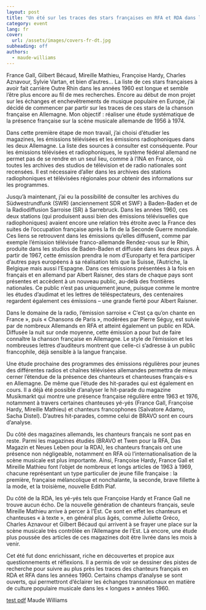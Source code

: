 ```yaml
---
layout: post
title: "Un été sur les traces des stars françaises en RFA et RDA dans les longues années 1960."
category: event
lang: fr
cover:
  url: /assets/images/covers-fr-dt.jpg
subheading: off
authors:
  - maude-williams
---
```


France Gall, Gilbert Bécaud, Mireille Mathieu, Françoise Hardy, Charles Aznavour, Sylvie Vartan, et bien d’autres… La liste de ces stars françaises à avoir fait carrière Outre Rhin dans les années 1960 est longue et semble l’être plus encore au fil de mes recherches. Encore au début de mon projet sur les échanges et enchevêtrements de musique populaire en Europe, j’ai décidé de commencer par partir sur les traces de ces stars de la chanson française en Allemagne. Mon objectif : réaliser une étude systématique de la présence française sur la scène musicale allemande de 1956 à 1974.   

<!-- more -->
Dans cette première étape de mon travail, j’ai choisi d’étudier les magazines, les émissions télévisées et les émissions radiophoniques dans les deux Allemagne. La liste des sources à consulter est conséquente. Pour les émissions télévisées et radiophoniques, le système fédéral allemand ne permet pas de se rendre en un seul lieu, comme à l’INA en France, où toutes les archives des studios de télévision et de radio nationales sont recensées. Il est nécessaire d’aller dans les archives des stations radiophoniques et télévisées régionales pour obtenir des informations sur les programmes.

Jusqu’à maintenant, j’ai eu la possibilité de consulter les archives du Südwestrundfunk (SWR) (anciennement SDR et SWF) à Baden-Baden et de la Radiodiffusion Sarroise (SR) à Sarrebruck. Dans les années 1960, ces deux stations (qui produisent aussi bien des émissions télévisuelles que radiophoniques) avaient encore une relation très étroite avec la France des suites de l’occupation française après la fin de la Seconde Guerre mondiale. Ces liens se retrouvent dans les émissions qu’elles diffusent, comme par exemple l’émission télévisée franco-allemande Rendez-vous sur le Rhin, produite dans les studios de Baden-Baden et diffusée dans les deux pays. À partir de 1967, cette émission prendra le nom d’Europarty et fera participer d’autres pays européens à sa réalisation tels que la Suisse, l’Autriche, la Belgique mais aussi l’Espagne. Dans ces émissions présentées à la fois en français et en allemand par Albert Raisner, des stars de chaque pays sont présentes et accèdent à un nouveau public, au-delà des frontières nationales. Ce public n’est pas uniquement jeune, puisque comme le montre les études d’audimat et les lettres de téléspectateurs, des centenaires regardent également ces émissions – une grande fierté pour Albert Raisner.

Dans le domaine de la radio, l’émission sarroise « C’est ça qu’on chante en France », puis « Chansons de Paris », modérées par Pierre Séguy, est suivie par de nombreux Allemands en RFA et atteint également un public en RDA. Diffusée la nuit sur onde moyenne, cette émission a pour but de faire connaître la chanson française en Allemagne. Le style de l’émission et les nombreuses lettres d’auditeurs montrent que celle-ci s’adresse à un public francophile, déjà sensible à la langue française.

Une étude prochaine des programmes des émissions régulières pour jeunes des différentes radios et chaînes télévisées allemandes permettra de mieux cerner l’étendue de la présence des chanteurs et chanteuses français·e·s en Allemagne. De même que l’étude des hit-parades qui est également en cours. Il a déjà été possible d’analyser le hit-parade du magazine Musikmarkt qui montre une présence française régulière entre 1963 et 1976, notamment à travers certaines chanteuses yé-yés (France Gall, Françoise Hardy, Mireille Mathieu) et chanteurs francophones (Salvatore Adamo, Sacha Distel). D’autres hit-parades, comme celui de BRAVO sont en cours d’analyse.

Du côté des magazines allemands, les chanteurs français ne sont pas en reste. Parmi les magazines étudiés (BRAVO et Twen pour la RFA, Das Magazin et Neues Leben pour la RDA), les chanteurs français ont une présence non négligeable, notamment en RFA où l’internationalisation de la scène musicale est plus importante. Ainsi, Françoise Hardy, France Gall et Mireille Mathieu font l’objet de nombreux et longs articles de 1963 à 1969, chacune représentant un type particulier de jeune fille française : la première, française mélancolique et nonchalante, la seconde, brave fillette à la mode, et la troisième, nouvelle Edith Piaf.

Du côté de la RDA, les yé-yés tels que Françoise Hardy et France Gall ne trouve aucun écho. De la nouvelle génération de chanteurs français, seule Mireille Mathieu arrive à percer à l’Est. Ce sont en effet les chanteurs et chanteuses « à texte », en général plus âgés, comme Juliette Gréco, Charles Aznavour et Gilbert Bécaud qui arrivent à se frayer une place sur la scène musicale très contrôlée en l’Allemagne de l’Est. Là encore, une étude plus poussée des articles de ces magazines doit être livrée dans les mois à venir.

Cet été fut donc enrichissant, riche en découvertes et propice aux questionnements et réflexions. Il a permis de voir se dessiner des pistes de recherche pour suivre au plus près les traces des chanteurs français en RDA et RFA dans les années 1960. Certains champs d’analyse se sont ouverts, qui permettront d‘éclairer les échanges transnationaux en matière de culture populaire musicale dans les « longues » années 1960.

[test pdf](../../../../assets/pdf/Williams.pdf)
Maude Williams
